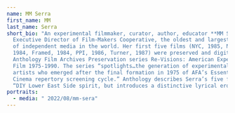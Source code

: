 ```yaml
---
name: MM Serra
first_name: MM
last_name: Serra
short_bio: "An experimental filmmaker, curator, author, educator **MM Serra**
  Executive Director of Film-Makers Cooperative, the oldest and largest archive
  of independent media in the world. Her first five films (NYC, 1985, Nightfall,
  1984, Framed, 1984, PPI, 1986, Turner, 1987) were preserved and digitized by
  Anthology Film Archives Preservation series Re-Visions: American Experimental
  Film 1975-1990. The series “spotlights…the generation of experimental film
  artists who emerged after the final formation in 1975 of AFA’s Essential
  Cinema repertory screening cycle.” Anthology describes Serra’s five films as a
  “DIY Lower East Side spirit, but introduces a distinctive lyrical eroticism.”"
portraits:
  - media: " 2022/08/mm-sera"
---
```

